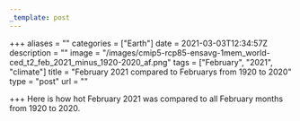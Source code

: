 ```yaml
---
_template: post
---
```


+++
aliases = ""
categories = ["Earth"]
date = 2021-03-03T12:34:57Z
description = ""
image = "/images/cmip5-rcp85-ensavg-1mem_world-ced_t2_feb_2021_minus_1920-2020_af.png"
tags = ["February", "2021", "climate"]
title = "February 2021 compared to Februarys from 1920 to 2020"
type = "post"
url = ""

+++
Here is how hot February 2021 was compared to all February months from 1920 to 2020.
